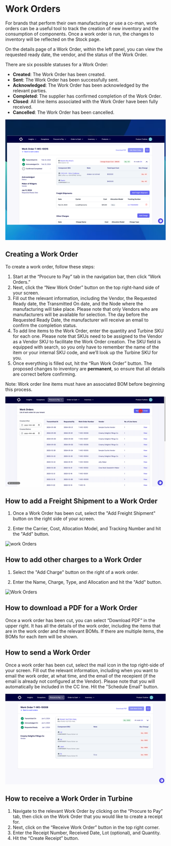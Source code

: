 # Work Orders

For brands that perform their own manufacturing or use a co-man, work orders can be a useful tool to track the creation of new inventory and the consumption of components. Once a work order is run, the changes to inventory will be reflected on the Stock page. 

On the details page of a Work Order, within the left panel, you can view the requested ready date, the vendor, and the status of the Work Order.

There are six possible statuses for a Work Order:

* **Created**: The Work Order has been created.
* **Sent**: The Work Order has been successfully sent.
* **Acknowledged**: The Work Order has been acknowledged by the relevant parties.
* **Completed**: The supplier has confirmed completion of the Work Order.
* **Closed**: All line items associated with the Work Order have been fully received.
* **Cancelled**: The Work Order has been cancelled.

![Work Orders](../../static/img/wo_status_copy.png)

## Creating a Work Order

To create a work order, follow these steps:
1. Start at the “Procure to Pay” tab in the navigation bar, then click “Work Orders.”
2. Next, click the “New Work Order” button on the top right-hand side of your screen.
3. Fill out the relevant information, including the Vendor, the Requested Ready date, the Transmitted On date, and the Node where the manufacturing will take place. Please note that only Vendors who are manufacturers will be available for selection. The day before the Requested Ready Date, the manufacturer will receive an email to confirm the completion status.
4. To add line items to the Work Order, enter the quantity and Turbine SKU for each one. Please note that SKUs need to be assigned to the Vendor as a Vendor SKU to facilitate the Work Order creation. The SKU field is equipped with search, so you only have to remember the name of the item or your internal SKU code, and we’ll look up the Turbine SKU for you.
5. Once everything is filled out, hit the “Run Work Order” button. The proposed changes to inventory are **permanent**, so ensure that all details are correct before confirming.

Note: Work order line items must have an associated BOM before beginning this process. 

![Work Orders](../../static/img/work_orders2.gif)

## How to add a Freight Shipment to a Work Order

1. Once a Work Order has been cut, select the "Add Freight Shipment" button on the right side of your screen.

2. Enter the Carrier, Cost, Allocation Model, and Tracking Number and hit the "Add" button.

![work Orders](../../static/img/wo_freight.gif)

## How to add other charges to a Work Order

1. Select the "Add Charge" button on the right of a work order.
   
2. Enter the Name, Charge, Type, and Allocation and hit the "Add" button.

![Work Orders](../../static/img/wo_other_charges.gif)

## How to download a PDF for a Work Order

Once a work order has been cut, you can select “Download PDF” in the upper right.
It has all the details of the work order, including the items that are in the work order and the relevant BOMs. If there are multiple items, the BOMs for each item will be shown. 

## How to send a Work Order

Once a work order has been cut, select the mail icon in the top right-side of your screen. 
Fill out the relevant information, including when you want to email the work order, at what time, and the email of the recepient (if the email is already not configured at the Vendor). Please note that you will automatically be included in the CC line.
Hit the "Schedule Email" button. 

![Work Orders](../../static/img/work_order_screenshot.png)

## How to receive a Work Order in Turbine

1. Navigate to the relevant Work Order by clicking on the “Procure to Pay” tab, then click on the Work Order that you would like to create a receipt for.
2. Next, click on the “Receive Work Order” button in the top right corner.
3. Enter the Receipt Number, Received Date, Lot (optional), and Quantity.
4. Hit the “Create Receipt” button.
